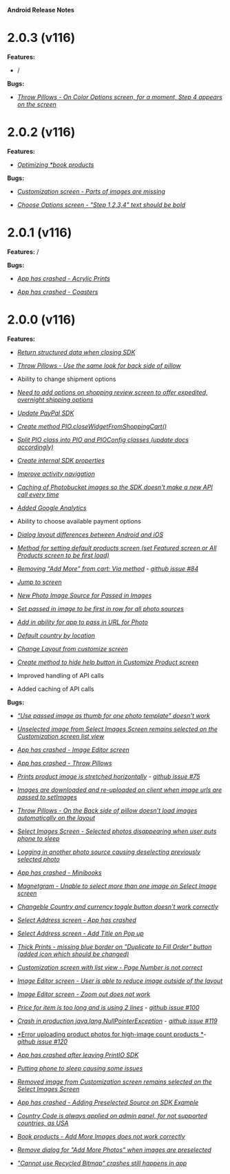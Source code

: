 **Android Release Notes**

### 

2.0.3 (v116)
============

**Features:**

-   /

**Bugs:**

-   [*Throw Pillows - On Color Options screen, for a moment, Step 4 appears on the screen*](https://trello.com/c/ZT9GCHdB/1184-throw-pillows-on-color-options-screen-for-the-moment-step-4-appears-on-the-screen)

### 

2.0.2 (v116)
============

**Features:**

-   [*Optimizing \*book products*](https://trello.com/c/Re8hgw8x/1175-optimizing-book-products)

**Bugs:**

-   [*Customization screen - Parts of images are missing*](https://trello.com/c/MlV7bjJ6/1162-customization-screen-parts-of-images-are-missing)

-   [*Choose Options screen - "Step 1,2,3,4" text should be bold*](https://trello.com/c/Remds1Fk/1150-choose-options-screen-step-1-2-3-4-text-should-be-bold)

### 

2.0.1 (v116)
============

**Features:** /

**Bugs:**

-   [*App has crashed - Acrylic Prints*](https://trello.com/c/lY2t1MkJ/1179-app-has-crashed-acrylic-prints)

-   [*App has crashed - Coasters*](https://trello.com/c/t6lEFOf3/1176-app-has-crashed-coasters)

### 

2.0.0 (v116)
============

**Features:**

-   [*Return structured data when closing SDK*](https://trello.com/c/urMaVVif/702-medium-priority-return-structured-data-when-closing-sdk)

-   [*Throw Pillows - Use the same look for back side of pillow*](https://trello.com/c/mriyKmBH/1173-throw-pillows-use-the-same-look-for-back-side-of-pillow)

-   Ability to change shipment options

-   [*Need to add options on shopping review screen to offer expedited, overnight shipping options*](https://trello.com/c/nkyzRCpC/1038-need-to-add-options-on-shopping-review-screen-to-offer-expedited-overnight-shipping-options)

-   [*Update PayPal SDK*](https://trello.com/c/yPwQllCl/990-high-priority-update-paypal-sdk)

-   [*Create method PIO.closeWidgetFromShoppingCart()*](https://trello.com/c/ubWau7Vg/988-create-method-pio-closewidgetfromshoppingcart)

-   [*Split PIO class into PIO and PIOConfig classes (update docs accordingly)*](https://trello.com/c/pIRmOLgw/1084-split-pio-class-into-pio-and-pioconfig-classes-update-docs-accordingly)

-   [*Create internal SDK properties*](https://trello.com/c/KlzwAUwb/1092-create-internal-sdk-properties)

-   [*Improve activity navigation*](https://trello.com/c/qfNpfjDx/1085-improve-activity-navigation)

-   [*Caching of Photobucket images so the SDK doesn't make a new API call every time*](https://trello.com/c/E1t8uliG/688-caching-of-photobucket-images-so-the-sdk-doesn-t-make-a-new-api-call-every-time)

-   [*Added Google Analytics*](https://trello.com/c/gcv5S7J1/650-add-google-analytics-tracking-is-there-a-way-to-do-it-without-messing-up-our-partners-ga-implementation)

-   Ability to choose available payment options

-   [*Dialog layout differences between Android and iOS*](https://trello.com/c/enVNbEf0/984-dialog-layout-differences-between-android-and-ios)

-   [*Method for setting default products screen (set Featured screen or All Products screen to be first load)*](https://trello.com/c/omIfhigV/1024-method-for-setting-default-products-screen-set-featured-screen-or-all-products-screen-to-be-first-load)

-   [*Removing “Add More” from cart: Via method*](https://trello.com/c/nyJOKLzU/721-removing-add-more-from-cart-via-method-https-github-com-printdotio-printio-ios-sdk-issues-84) - [*github issue \#84*](https://github.com/printdotio/printio-ios-sdk/issues/84)

-   [*Jump to screen*](https://trello.com/c/mESRwL98/592-jumps-to-screen)

-   [*New Photo Image Source for Passed in Images*](https://trello.com/c/IWSYAUAl/1081-new-photo-image-source-for-passed-in-images)

-   [*Set passed in image to be first in row for all photo sources*](https://trello.com/c/1dOvomG5/174-set-passed-in-image-to-be-first-in-row-for-all-photo-sources-void-setpassedimagefirstinphotosources-bool-set)

-   [*Add in ability for app to pass in URL for Photo*](https://trello.com/c/6qQeFG9h/1037-add-in-ability-for-app-to-pass-in-url-for-photo)

-   [*Default country by location*](https://trello.com/c/z7NydfVo/1011-default-country-by-location)

-   [*Change Layout from customize screen*](https://trello.com/c/pCSDiJZV/730-change-layout-from-customize-screen)

-   [*Create method to hide help button in Customize Product screen*](https://trello.com/c/YEk4qgV7/710-create-method-to-hide-help-button-in-customize-product-screen)

-   Improved handling of API calls

-   Added caching of API calls

**Bugs:**

-   [*“Use passed image as thumb for one photo template" doesn't work*](https://trello.com/c/CNd3kr78/1161-use-passed-image-as-thumb-for-one-photo-template-doesn-t-work)

-   [*Unselected image from Select Images Screen remains selected on the Customization screen list view*](https://trello.com/c/MmexdR6g/1168-unselected-image-from-select-images-screen-remains-selected-on-the-customization-screen-list-view)

-   [*App has crashed - Image Editor screen*](https://trello.com/c/uyBJmTP7/1172-app-has-crashed-image-editor-screen)

-   [*App has crashed - Throw Pillows*](https://trello.com/c/QCll7PUa/1177-app-has-crashed-throw-pillows)

-   [*Prints product image is stretched horizontally*](https://github.com/printdotio/printio-android-sdk/issues/75) - [*github issue \#75*](https://github.com/printdotio/printio-android-sdk/issues/75)

-   [*Images are downloaded and re-uploaded on client when image urls are passed to setImages*](https://trello.com/c/RTDl2cln/978-images-are-downloaded-and-re-uploaded-on-client-when-image-urls-are-passed-to-setimages-274)

-   [*Throw Pillows - On the Back side of pillow doesn't load images automatically on the layout*](https://trello.com/c/fgtQKKh3/1174-throw-pillows-on-the-back-side-of-pillow-doesn-t-load-images-automatically-on-the-layout)

-   [*Select Images Screen - Selected photos disappearing when user puts phone to sleep*](https://trello.com/c/mUeobg4g/1096-select-images-screen-selected-photos-disappearing-when-user-puts-phone-to-sleep)

-   [*Logging in another photo source causing deselecting previously selected photo*](https://trello.com/c/glwAldwl/1171-high-priority-logging-in-another-photo-source-causing-deselecting-previously-selected-photo)

-   [*App has crashed - Minibooks*](https://trello.com/c/FbckvAMj/1169-app-has-crashed-minibooks)

-   [*Magnetgram - Unable to select more than one image on Select Image screen*](https://trello.com/c/kC2oAGaP/1148-magnetgram-unable-to-select-more-than-one-image-on-select-image-screen)

-   [*Changeble Country and currency toggle button doesn't work correctly*](https://trello.com/c/eD5lWtG8/1163-changeble-country-and-currency-toggle-button-doesn-t-work-correctly)

-   [*Select Address screen - App has crashed*](https://trello.com/c/7WZBpKrz/1165-select-address-screen-app-has-crashed)

-   [*Select Address screen - Add Title on Pop up*](https://trello.com/c/N85nt2nS/1166-low-priority-select-address-screen-add-title-on-pop-up)

-   [*Thick Prints - missing blue border on "Duplicate to Fill Order" button (added icon which should be changed)*](https://trello.com/c/kdiNvcOx/834-thick-prints-missing-blue-border-on-duplicate-to-fill-order-button-added-icon-which-should-be-changed)

-   [*Customization screen with list view - Page Number is not correct*](https://trello.com/c/lzETQzJO/1164-customization-screen-with-list-view-page-number-is-not-correct)

-   [*Image Editor screen - User is able to reduce image outside of the layout*](https://trello.com/c/2uJVGKdJ/1145-high-priority-image-editor-screen-user-is-able-to-reduce-image-outside-of-the-layout)

-   [*Image Editor screen - Zoom out does not work*](https://trello.com/c/BRJUh38E/1147-high-priority-image-editor-screen-zoom-out-does-not-work)

-   [*Price for item is too long and is using 2 lines*](https://github.com/printdotio/printio-android-sdk/issues/100) - [*github issue \#100*](https://github.com/printdotio/printio-android-sdk/issues/100)

-   [*Crash in production java.lang.NullPointerException*](https://github.com/printdotio/printio-android-sdk/issues/119) - [*github issue \#119*](https://github.com/printdotio/printio-android-sdk/issues/119)

-   [*Error uploading product photos for high-image count products *](https://github.com/printdotio/printio-android-sdk/issues/120)- [*github issue \#120*](https://github.com/printdotio/printio-android-sdk/issues/120)

-   [*App has crashed after leaving PrintIO SDK*](https://trello.com/c/ZAqidZhj/1153-app-has-crashed-after-leaving-printio-sdk)

-   [*Putting phone to sleep causing some issues*](https://trello.com/c/j6vtUNmN/1152-putting-phone-to-sleep-causing-some-issues)

-   [*Removed image from Customization screen remains selected on the Select Images Screen*](https://trello.com/c/Rhm8saTh/1149-low-priority-removed-image-from-customization-screen-remains-selected-on-the-select-images-screen)

-   [*App has crashed - Adding Preselected Source on SDK Example*](https://trello.com/c/K2BvRXOb/1141-app-has-crashed-adding-preselected-source-on-sdk-example)

-   [*Country Code is always applied on admin panel, for not supported countries, as USA*](https://trello.com/c/12LDm8SX/1124-country-code-is-always-applied-on-admin-panel-for-not-supported-countries-as-usa)

-   [*Book products - Add More Images does not work correctly*](https://trello.com/c/7lE0pX0O/1109-book-products-add-more-images-does-not-work-correctly)

-   [*Remove dialog for "Add More Photos" when images are preselected*](https://trello.com/c/gCnrEHDb/1083-remove-dialog-for-add-more-photos-when-images-are-preselected)

-   [*"Cannot use Recycled Bitmap" crashes still happens in app*](https://trello.com/c/tuPWRztX/774-cannot-use-recycled-bitmap-crashes-still-happens-in-app)